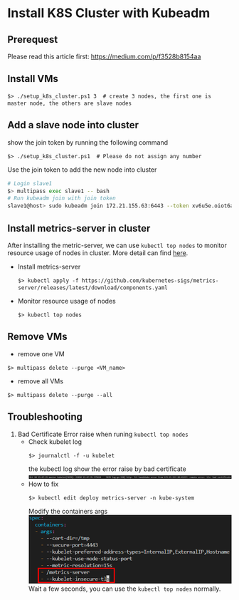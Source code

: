 # Install K8S Cluster with Kubeadm

## Prerequest
Please read this article first: https://medium.com/p/f3528b8154aa

## Install VMs
```commandline
$> ./setup_k8s_cluster.ps1 3  # create 3 nodes, the first one is master node, the others are slave nodes 
```

## Add a slave node into cluster
show the join token by running the following command
```commandline
$> ./setup_k8s_cluster.ps1  # Please do not assign any number
```  

Use the join token to add the new node into cluster
```bash
# Login slave1
$> multipass exec slave1 -- bash
# Run kubeadm join with join token
slave1@host> sudo kubeadm join 172.21.155.63:6443 --token xv6u5e.oiot6asc9lbkkyy1 --discovery-token-ca-cert-hash sha256:53781aaf53ddbbc8c5591d91b2ec4d8539e2924e83e92ed06bb94e303b54d19a --cri-socket=/run/cri-dockerd.sock
```

## Install metrics-server in cluster
After installing the metric-server, we can use `kubectl top nodes` to monitor resource usage of nodes in cluster. More detail can find [here](https://github.com/kubernetes-sigs/metrics-server).
- Install metrics-server
    ```commandline 
    $> kubectl apply -f https://github.com/kubernetes-sigs/metrics-server/releases/latest/download/components.yaml
    ```
- Monitor resource usage of nodes
    ```commandline
    $> kubectl top nodes
    ```

## Remove VMs
- remove one VM
```commandline
$> multipass delete --purge <VM_name>
```
- remove all VMs
```commandline
$> multipass delete --purge --all
```

## Troubleshooting
1. Bad Certificate
    Error raise when runing `kubectl top nodes`
    - Check kubelet log
        ```commandline
        $> journalctl -f -u kubelet
        ```
        the kubectl log show the error raise by bad certificate
        ![kubelet_log](imgs/kubelet_log.png)
    - How to fix
        ```commandline
        $> kubectl edit deploy metrics-server -n kube-system
        ```
        Modify the containers args
        ![metrics_server_containers_args](imgs/metrics_server_containers_args.png) \
        Wait a few seconds, you can use the `kubectl top nodes` normally.